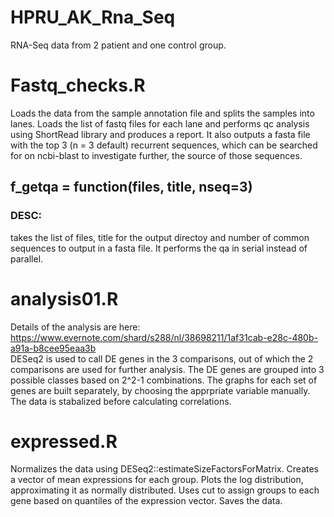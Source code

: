 # HPRU_AK_Rna_Seq
RNA-Seq data from 2 patient and one control group.

# Fastq_checks.R
Loads the data from the sample annotation file and splits the samples into lanes. Loads the list of fastq files for each lane and performs qc analysis using ShortRead library and produces a report. It also outputs a fasta file with the top 3 (n = 3 default) recurrent sequences, which can be searched for on ncbi-blast to investigate further, the source of those sequences.

## f_getqa = function(files, title, nseq=3)
### DESC:
takes the list of files, title for the output directoy and number of common sequences to output in a fasta file. It performs the qa in serial instead of parallel.  

# analysis01.R
Details of the analysis are here: https://www.evernote.com/shard/s288/nl/38698211/1af31cab-e28c-480b-a91a-b8cee95eaa3b  
DESeq2 is used to call DE genes in the 3 comparisons, out of which the 2 comparisons are used for further analysis. The DE genes are grouped into 3 possible classes based on 2^2-1 combinations. The graphs for each set of genes are built separately, by choosing the apprpriate variable manually. The data is stabalized before calculating correlations.  

# expressed.R
Normalizes the data using DESeq2::estimateSizeFactorsForMatrix. Creates a vector of mean expressions for each group. Plots the log distribution, approximating it as normally distributed. Uses cut to assign groups to each gene based on quantiles of the expression vector. Saves the data.
